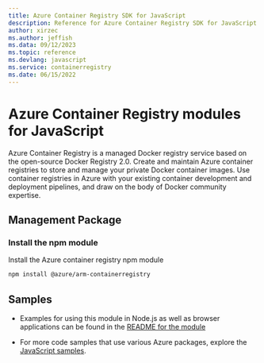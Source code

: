 ```yaml
---
title: Azure Container Registry SDK for JavaScript
description: Reference for Azure Container Registry SDK for JavaScript
author: xirzec
ms.author: jeffish
ms.data: 09/12/2023
ms.topic: reference
ms.devlang: javascript
ms.service: containerregistry
ms.date: 06/15/2022
---
```

# Azure Container Registry modules for JavaScript

Azure Container Registry is a managed Docker registry service based on the open-source Docker Registry 2.0. Create and maintain Azure container registries to store and manage your private Docker container images. Use container registries in Azure with your existing container development and deployment pipelines, and draw on the body of Docker community expertise.

## Management Package

### Install the npm module

Install the Azure container registry npm module

```bash
npm install @azure/arm-containerregistry
```

## Samples

* Examples for using this module in Node.js as well as browser applications can be found in the [README for the module](https://www.npmjs.com/package/@azure/arm-containerregistry)

* For more code samples that use various Azure packages, explore the [JavaScript samples](https://docs.microsoft.com/samples/browse/?languages=javascript).